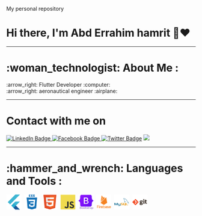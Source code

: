 My personal repository

<h1>Hi there, I'm Abd Errahim hamrit 👋❤️</h1>
<hr>

<h1>:woman_technologist: About Me :</h1>
:arrow_right: Flutter Developer :computer: <br>
:arrow_right: aeronautical engineer :airplane:

 <hr>
<h1>Contact with me on</h1>
<div id="badges">
  <a href="https://www.linkedin.com/in/abd-errahim-hamrit-115a04236/">
    <img src="https://img.shields.io/badge/LinkedIn-0077b5?style=for-the-badge&logo=linkedin&logoColor=white" alt="LinkedIn Badge"/>
  </a>
  <a href="https://web.facebook.com/profile.php?id=100084733953848">
    <img src="https://img.shields.io/badge/Facebook-4267B2?style=for-the-badge&logo=Facebook&logoColor=white" alt="Facebook Badge"/>
  </a>
  <a href="https://twitter.com/RahimHamrit?t=Cjf0wDklsGwPzZGf06p42g&s=09&fbclid=IwAR3DLtd9wskUd2ZXyT1EPTvsQ9dkriVElsh2_g2s6HMpQz8bexVdo1_XbLI">
    <img src="https://img.shields.io/badge/Twitter-blue?style=for-the-badge&logo=twitter&logoColor=white" alt="Twitter Badge"/></a>
   <a href="http://Wa.me/213661510166">
    <img src="https://img.shields.io/badge/whatsapp-128C7E.svg?style=for-the-badge&logo=whatsapp&logoColor=white"/>
  </a>
</div>

<hr>
<h1>:hammer_and_wrench: Languages and Tools :</h1>
<div>
  <img src="https://github.com/devicons/devicon/blob/master/icons/flutter/flutter-original.svg" title="Flutter" alt="Flutter" width="40" height="40"/>&nbsp;
  <img src="https://github.com/devicons/devicon/blob/master/icons/css3/css3-plain-wordmark.svg"  title="CSS3" alt="CSS" width="40" height="40"/>&nbsp;
  <img src="https://github.com/devicons/devicon/blob/master/icons/html5/html5-original.svg" title="HTML5" alt="HTML" width="40" height="40"/>&nbsp;
  <img src="https://github.com/devicons/devicon/blob/master/icons/javascript/javascript-original.svg" title="JavaScript" alt="JavaScript" width="40" height="40"/>&nbsp;
   <img src="https://github.com/devicons/devicon/blob/master/icons/bootstrap/bootstrap-original-wordmark.svg" title="Bootstrap" **alt="Bootstrap" width="40" height="40"/>&nbsp;
  <img src="https://github.com/devicons/devicon/blob/master/icons/firebase/firebase-plain-wordmark.svg" title="Firebase" alt="Firebase" width="40" height="40"/>&nbsp;
  <img src="https://github.com/devicons/devicon/blob/master/icons/mysql/mysql-original-wordmark.svg" title="MySQL"  alt="MySQL" width="40" height="40"/>&nbsp;
  <img src="https://github.com/devicons/devicon/blob/master/icons/git/git-original-wordmark.svg" title="Git" **alt="Git" width="40" height="40"/>
</div>


